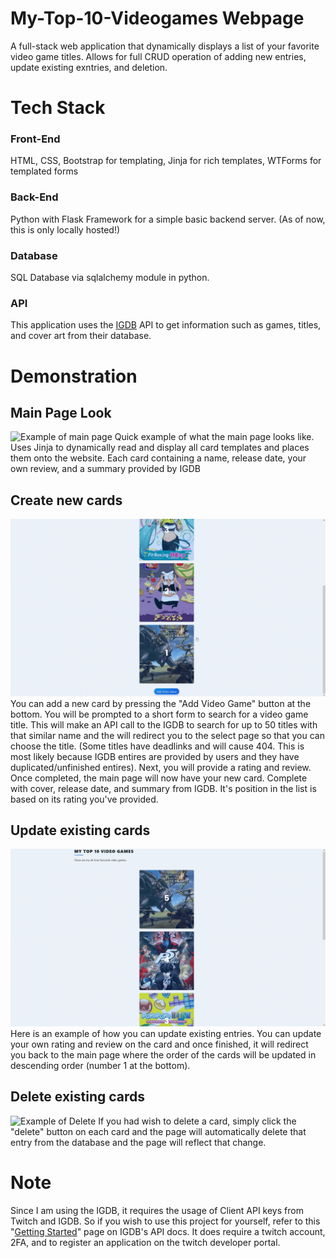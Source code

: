 # My-Top-10-Videogames Webpage

 A full-stack web application that dynamically displays a list of your favorite video game titles. Allows for full CRUD operation of adding new entries, update existing exntries, and deletion.

# Tech Stack

### Front-End

HTML, CSS, Bootstrap for templating, Jinja for rich templates, WTForms for templated forms

### Back-End

Python with Flask Framework for a simple basic backend server. (As of now, this is only locally hosted!)

### Database

SQL Database via sqlalchemy module in python.

### API

This application uses the [IGDB](https://www.igdb.com/) API to get information such as games, titles, and cover art from their database. 


# Demonstration
## Main Page Look
![Example of main page](https://github.com/rinriukato/My-Top-10-Videogames-Webpage/blob/main/sample-images/main-page-example.gif)
Quick example of what the main page looks like. Uses Jinja to dynamically read and display all card templates and places them onto the website. Each card containing a name, release date, your own review, and a summary provided by IGDB

## Create new cards
![Example of Add](https://github.com/rinriukato/My-Top-10-Videogames-Webpage/blob/main/sample-images/add-example.gif)
You can add a new card by pressing the "Add Video Game" button at the bottom. You will be prompted to a short form to search for a video game title. This will make an API call to the IGDB to search for up to 50 titles with that similar name and the will redirect you to the select page so that you can choose the title. (Some titles have deadlinks and will cause 404. This is most likely because IGDB entires are provided by users and they have duplicated/unfinished entires). Next, you will provide a rating and review. Once completed, the main page will now have your new card. Complete with cover, release date, and summary from IGDB. It's position in the list is based on its rating you've provided. 

## Update existing cards
![Example of Update](https://github.com/rinriukato/My-Top-10-Videogames-Webpage/blob/main/sample-images/update-example.gif)
Here is an example of how you can update existing entries. You can update your own rating and review on the card and once finished, it will redirect you back to the main page where the order of the cards will be updated in descending order (number 1 at the bottom).

## Delete existing cards
![Example of Delete](https://github.com/rinriukato/My-Top-10-Videogames-Webpage/blob/main/sample-images/delete-example.gif)
If you had wish to delete a card, simply click the "delete" button on each card and the page will automatically delete that entry from the database and the page will reflect that change.

# Note
Since I am using the IGDB, it requires the usage of Client API keys from Twitch and IGDB. So if you wish to use this project for yourself, refer to this "[Getting Started](https://api-docs.igdb.com/#getting-started)" page on IGDB's API docs. It does require a twitch account, 2FA, and to register an application on the twitch developer portal.
